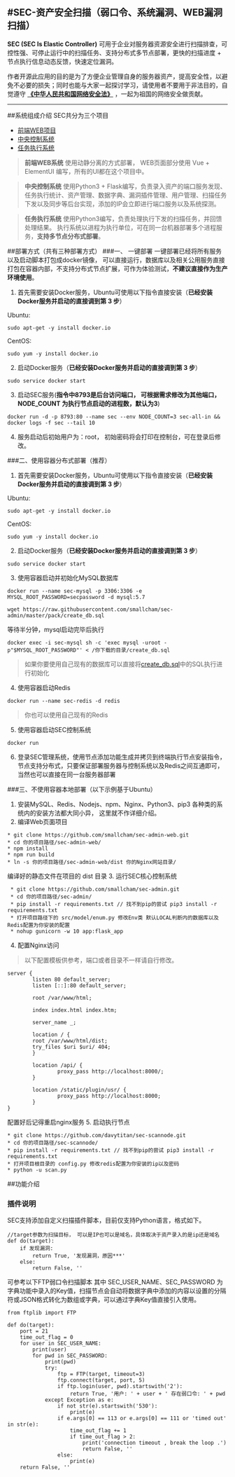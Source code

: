 #SEC-资产安全扫描（弱口令、系统漏洞、WEB漏洞扫描）
---
 **SEC (SEC Is Elastic Controller)** 可用于企业对服务器资源安全进行扫描排查，可控性强、可停止运行中的扫描任务、支持分布式多节点部署，更快的扫描进度 + 节点执行信息动态反馈，快速定位漏洞。

 作者开源此应用的目的是为了方便企业管理自身的服务器资产，提高安全性，以避免不必要的损失；同时也能与大家一起探讨学习，请使用者不要用于非法目的，自觉遵守 [**《中华人民共和国网络安全法》**](http://www.cac.gov.cn/2016-11/07/c_1119867116.htm) ，一起为祖国的网络安全做贡献。

---
##系统组成介绍
SEC共分为三个项目
* [前端WEB项目](https://github.com/smallcham/sec-admin-web.git)
* [中央控制系统](https://github.com/smallcham/sec-admin.git)
* [任务执行系统](https://github.com/davytitan/sec-scannode.git)

> **前端WEB系统**
使用动静分离的方式部署， WEB页面部分使用 Vue + ElementUI 编写，所有的UI都在这个项目中。

> **中央控制系统**
使用Python3 + Flask编写，负责录入资产的端口服务发现、任务执行统计、资产管理、数据字典、漏洞插件管理、用户管理、扫描任务下发以及同步等后台实现，添加的IP会立即进行端口服务以及系统探测。

> **任务执行系统**
使用Python3编写，负责处理执行下发的扫描任务，并回馈处理结果。
执行系统以进程为执行单位，可在同一台机器部署多个进程服务，**支持多节点分布式部署**。

##部署方式（共有三种部署方式）
###一、  一键部署
一键部署已经将所有服务以及启动脚本打包成docker镜像， 可以直接运行，数据库以及相关公用服务直接打包在容器内部，不支持分布式节点扩展，可作为体验测试，**不建议直接作为生产环境使用**。
1. 首先需要安装Docker服务，Ubuntu可使用以下指令直接安装（**已经安装Docker服务并启动的直接调到第 3 步**）

Ubuntu:
```
sudo apt-get -y install docker.io
```

CentOS:
```
sudo yum -y install docker.io
```
2. 启动Docker服务（**已经安装Docker服务并启动的直接调到第 3 步**）

```
sudo service docker start
```

3. 启动SEC服务(**指令中8793是后台访问端口， 可根据需求修改为其他端口，NODE_COUNT 为执行节点启动的进程数，默认为3**)

```
docker run -d -p 8793:80 --name sec --env NODE_COUNT=3 sec-all-in && docker logs -f sec --tail 10
```

4. 服务启动后初始用户为：root， 初始密码将会打印在控制台，可在登录后修改。

###二、使用容器分布式部署（推荐）
1. 首先需要安装Docker服务，Ubuntu可使用以下指令直接安装（**已经安装Docker服务并启动的直接调到第 3 步**）

Ubuntu:
```
sudo apt-get -y install docker.io
```

CentOS:
```
sudo yum -y install docker.io
```

2. 启动Docker服务（**已经安装Docker服务并启动的直接调到第 3 步**）

```
sudo service docker start
```

3. 使用容器启动并初始化MySQL数据库

```
docker run --name sec-mysql -p 3306:3306 -e MYSQL_ROOT_PASSWORD=secpassword -d mysql:5.7
```

```
wget https://raw.githubusercontent.com/smallcham/sec-admin/master/pack/create_db.sql
```

等待半分钟，mysql启动完毕后执行

```
docker exec -i sec-mysql sh -c 'exec mysql -uroot -p"$MYSQL_ROOT_PASSWORD"' < /你下载的目录/create_db.sql
```

> 如果你要使用自己现有的数据库可以直接将[create_db.sql](https://github.com/smallcham/sec-admin/blob/master/pack/create_db.sql)中的SQL执行进行初始化

4. 使用容器启动Redis

```
docker run --name sec-redis -d redis
```

> 你也可以使用自己现有的Redis

5. 使用容器启动SEC控制系统

```
docker run
```

6. 登录SEC管理系统，使用节点添加功能生成并拷贝到终端执行节点安装指令，节点支持分布式，只要保证部署服务器与控制系统以及Redis之间互通即可，当然也可以直接在同一台服务器部署

###三、不使用容器本地部署（以下示例基于Ubuntu）
1. 安装MySQL、Redis、Nodejs、npm、Nginx、Python3、pip3
各种类的系统内的安装方法都大同小异， 这里就不作详细介绍。
2. 编译Web页面项目
 ```
 * git clone https://github.com/smallcham/sec-admin-web.git
 * cd 你的项目路径/sec-admin-web/
 * npm install
 * npm run build
 * ln -s 你的项目路径/sec-admin-web/dist 你的Nginx网站目录/
```
编译好的静态文件在项目的 dist 目录
3. 运行SEC核心控制系统
```
 * git clone https://github.com/smallcham/sec-admin.git
 * cd 你的项目路径/sec-admin/
 * pip install -r requirements.txt // 找不到pip的尝试 pip3 install -r requirements.txt
 * 打开项目路径下的 src/model/enum.py 修改Env类 默认LOCAL判断内的数据库以及Redis配置为你安装的配置
 * nohup gunicorn -w 10 app:flask_app
```
4. 配置Nginx访问
> 以下配置模板供参考，端口或者目录不一样请自行修改。

```
server {
        listen 80 default_server;
        listen [::]:80 default_server;

        root /var/www/html;

        index index.html index.htm;

        server_name _;

        location / {
		root /var/www/html/dist;
		try_files $uri $uri/ 404;
        }

        location /api/ {
                proxy_pass http://localhost:8000/;
        }

        location /static/plugin/usr/ {
                proxy_pass http://localhost:8000;
        }
}
```
配置好后记得重启nginx服务
5. 启动执行节点
```
* git clone https://github.com/davytitan/sec-scannode.git
* cd 你的项目路径/sec-scannode/
* pip install -r requirements.txt // 找不到pip的尝试 pip3 install -r requirements.txt
* 打开项目根目录的 config.py 修改redis配置为你安装的ip以及密码
* python -u scan.py
```

##功能介绍
### 插件说明
SEC支持添加自定义扫描插件脚本，目前仅支持Python语言，格式如下。
```
//target参数为扫描目标， 可以是IP也可以是域名，具体取决于资产录入的是ip还是域名
def do(target):
	if 发现漏洞:
		return True, '发现漏洞，原因***'
	else:
		return False, ''
```

可参考以下FTP弱口令扫描脚本
其中 SEC_USER_NAME、SEC_PASSWORD 为字典功能中录入的Key值，扫描节点会自动将数据字典中添加的内容以设置的分隔符或JSON格式转化为数组或字典，可以通过字典Key值直接引入使用。

```
from ftplib import FTP

def do(target):
    port = 21
    time_out_flag = 0
    for user in SEC_USER_NAME:
        print(user)
        for pwd in SEC_PASSWORD:
            print(pwd)
            try:
                ftp = FTP(target, timeout=3)
                ftp.connect(target, port, 5)
                if ftp.login(user, pwd).startswith('2'):
                    return True, '用户: ' + user + ' 存在弱口令: ' + pwd
            except Exception as e:
                if not str(e).startswith('530'):
                    print(e)
                if e.args[0] == 113 or e.args[0] == 111 or 'timed out' in str(e):
                    time_out_flag += 1
                    if time_out_flag > 2:
                        print('connection timeout , break the loop .')
                        return False, ''
                else:
                    print(e)
    return False, ''
```
